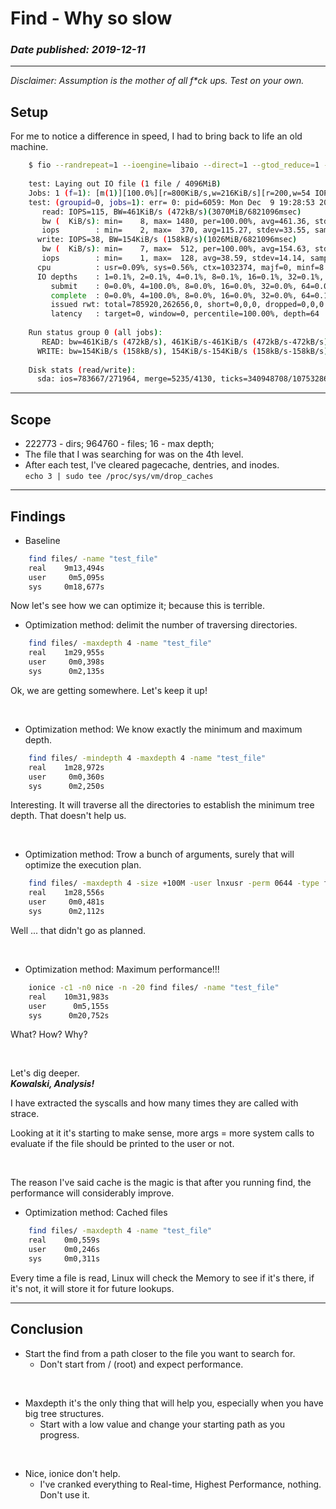 # Find - Why so slow
### _Date published: 2019-12-11_

---

*Disclaimer: Assumption is the mother of all f\*ck ups. Test on your own.*

## Setup

For me to notice a difference in speed, I had to bring back to life an old machine.
```bash
    $ fio --randrepeat=1 --ioengine=libaio --direct=1 --gtod_reduce=1 --name=test --filename=test --bs=4k --iodepth=64 --size=4G --readwrite=randrw --rwmixread=75
    
    test: Laying out IO file (1 file / 4096MiB)
    Jobs: 1 (f=1): [m(1)][100.0%][r=800KiB/s,w=216KiB/s][r=200,w=54 IOPS][eta 00m:00s]   
    test: (groupid=0, jobs=1): err= 0: pid=6059: Mon Dec  9 19:28:53 2019
       read: IOPS=115, BW=461KiB/s (472kB/s)(3070MiB/6821096msec)
       bw (  KiB/s): min=    8, max= 1480, per=100.00%, avg=461.36, stdev=134.18, samples=13633
       iops        : min=    2, max=  370, avg=115.27, stdev=33.55, samples=13633
      write: IOPS=38, BW=154KiB/s (158kB/s)(1026MiB/6821096msec)
       bw (  KiB/s): min=    7, max=  512, per=100.00%, avg=154.63, stdev=56.57, samples=13589
       iops        : min=    1, max=  128, avg=38.59, stdev=14.14, samples=13589
      cpu          : usr=0.09%, sys=0.56%, ctx=1032374, majf=0, minf=8
      IO depths    : 1=0.1%, 2=0.1%, 4=0.1%, 8=0.1%, 16=0.1%, 32=0.1%, >=64=100.0%
         submit    : 0=0.0%, 4=100.0%, 8=0.0%, 16=0.0%, 32=0.0%, 64=0.0%, >=64=0.0%
         complete  : 0=0.0%, 4=100.0%, 8=0.0%, 16=0.0%, 32=0.0%, 64=0.1%, >=64=0.0%
         issued rwt: total=785920,262656,0, short=0,0,0, dropped=0,0,0
         latency   : target=0, window=0, percentile=100.00%, depth=64
    
    Run status group 0 (all jobs):
       READ: bw=461KiB/s (472kB/s), 461KiB/s-461KiB/s (472kB/s-472kB/s), io=3070MiB (3219MB), run=6821096-6821096msec
      WRITE: bw=154KiB/s (158kB/s), 154KiB/s-154KiB/s (158kB/s-158kB/s), io=1026MiB (1076MB), run=6821096-6821096msec
    
    Disk stats (read/write):
      sda: ios=783667/271964, merge=5235/4130, ticks=340948708/107532860, in_queue=448661056, util=100.00%
```    

---

## Scope

- 222773 - dirs; 964760 - files; 16 - max depth;
- The file that I was searching for was on the 4th level.
- After each test, I've cleared pagecache, dentries, and inodes.  
    `echo 3 | sudo tee /proc/sys/vm/drop_caches`

---    

## Findings

- Baseline
```bash
    find files/ -name "test_file"
    real    9m13,494s
    user     0m5,095s
    sys     0m18,677s
```    

Now let's see how we can optimize it; because this is terrible.



- Optimization method: delimit the number of traversing directories.
```bash
    find files/ -maxdepth 4 -name "test_file" 
    real    1m29,955s
    user     0m0,398s
    sys      0m2,135s
```    

Ok, we are getting somewhere. Let's keep it up!

</br>

- Optimization method: We know exactly the minimum and maximum depth.
```bash
    find files/ -mindepth 4 -maxdepth 4 -name "test_file"  
    real    1m28,972s
    user     0m0,360s
    sys      0m2,250s
```

Interesting. It will traverse all the directories to establish the minimum tree depth. That doesn't help us.

</br>

- Optimization method: Trow a bunch of arguments, surely that will optimize the execution plan.
```bash
    find files/ -maxdepth 4 -size +100M -user lnxusr -perm 0644 -type f -name "test_file" 
    real    1m28,556s
    user     0m0,481s
    sys      0m2,112s
```    

Well ... that didn't go as planned.

</br>

- Optimization method: Maximum performance!!!
```bash
    ionice -c1 -n0 nice -n -20 find files/ -name "test_file"
    real    10m31,983s
    user      0m5,155s
    sys      0m20,752s
```    

What? How? Why?

</br>

Let's dig deeper.  
***Kowalski, Analysis!***

I have extracted the syscalls and how many times they are called with strace.  

Looking at it it's starting to make sense, more args = more system calls to evaluate if the file should be printed to the user or not.  

</br>

The reason I've said cache is the magic is that after you running find, the performance will considerably improve.  

- Optimization method: Cached files
```bash
    find files/ -maxdepth 4 -name "test_file"
    real    0m0,559s
    user    0m0,246s
    sys     0m0,311s
```

Every time a file is read, Linux will check the Memory to see if it's there, if it's not, it will store it for future lookups.

---

## Conclusion

- Start the find from a path closer to the file you want to search for.
    - Don't start from / (root) and expect performance.

</br>

- Maxdepth it's the only thing that will help you, especially when you have big tree structures.
    - Start with a low value and change your starting path as you progress.

</br>

- Nice, ionice don't help.
    - I've cranked everything to Real-time, Highest Performance, nothing. Don't use it.

